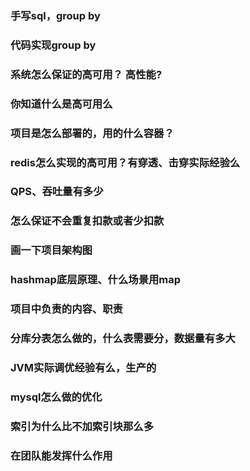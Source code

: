 ### 手写sql，group by
### 代码实现group by
### 系统怎么保证的高可用？ 高性能?
### 你知道什么是高可用么
### 项目是怎么部署的，用的什么容器？
### redis怎么实现的高可用？有穿透、击穿实际经验么
### QPS、吞吐量有多少
### 怎么保证不会重复扣款或者少扣款
### 画一下项目架构图
### hashmap底层原理、什么场景用map
### 项目中负责的内容、职责
### 分库分表怎么做的，什么表需要分，数据量有多大
### JVM实际调优经验有么，生产的
### mysql怎么做的优化
### 索引为什么比不加索引块那么多
### 在团队能发挥什么作用
